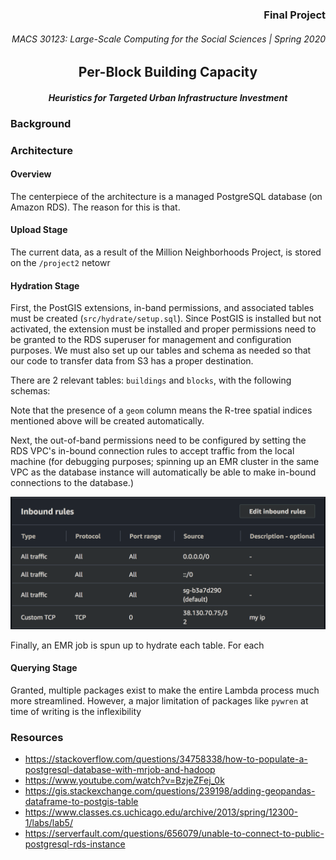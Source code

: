 <h3 align="right">Final Project</h3>
<h6 align="right">MACS 30123: Large-Scale Computing for the Social Sciences | Spring 2020</h6>

<h2 align="center">Per-Block Building Capacity</h2>
<h4 align="center"><i>Heuristics for Targeted Urban Infrastructure Investment</i></h4>

### Background 

### Architecture

#### Overview
The centerpiece of the architecture is a managed PostgreSQL database (on Amazon RDS). The reason for this is that.

#### Upload Stage
The current data, as a result of the Million Neighborhoods Project, is stored on the `/project2` netowr

#### Hydration Stage
First, the PostGIS extensions, in-band permissions, and associated tables must be created (`src/hydrate/setup.sql`). Since PostGIS is installed but not activated, the extension must be installed and proper permissions need to be granted to the RDS superuser for management and configuration purposes. We must also set up our tables and schema as needed so that our code to transfer data from S3 has a proper destination.

There are 2 relevant tables: `buildings` and `blocks`, with the following schemas:

Note that the presence of a `geom` column means the R-tree spatial indices mentioned above will be created automatically.

Next, the out-of-band permissions need to be configured by setting the RDS VPC's in-bound connection rules to accept traffic from the local machine (for debugging purposes; spinning up an EMR cluster in the same VPC as the database instance will automatically be able to make in-bound connections to the database.)

![](./img/vpc.png)

Finally, an EMR job is spun up to hydrate each table. For each 

#### Querying Stage

Granted, multiple packages exist to make the entire Lambda process much more streamlined. However, a major limitation of packages like `pywren` at time of writing is the inflexibility 

### Resources
- https://stackoverflow.com/questions/34758338/how-to-populate-a-postgresql-database-with-mrjob-and-hadoop
- https://www.youtube.com/watch?v=BzjeZFej_0k
- https://gis.stackexchange.com/questions/239198/adding-geopandas-dataframe-to-postgis-table
- https://www.classes.cs.uchicago.edu/archive/2013/spring/12300-1/labs/lab5/
- https://serverfault.com/questions/656079/unable-to-connect-to-public-postgresql-rds-instance
